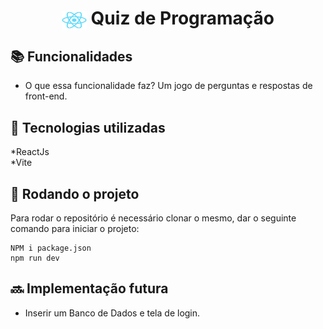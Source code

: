 
<h1 align="center"><img align="center" alt="React" height="30" width="40" src="https://raw.githubusercontent.com/devicons/devicon/master/icons/react/react-original.svg"> Quiz de Programação</h1>


## :books: Funcionalidades
*  O que essa funcionalidade faz?
Um jogo de perguntas e respostas de front-end. 

## :wrench: Tecnologias utilizadas
*ReactJs <br/>
*Vite

## :rocket: Rodando o projeto
Para rodar o repositório é necessário clonar o mesmo, dar o seguinte comando para iniciar o projeto:
```
NPM i package.json
npm run dev
```

## :soon: Implementação futura
* Inserir um Banco de Dados e tela de login.
